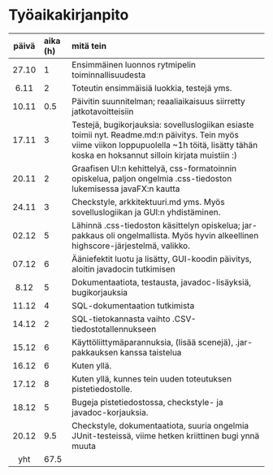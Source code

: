 # Työaikakirjanpito
| päivä | aika (h) | mitä tein  |
| :----:|:-----| :-----|
| 27.10 | 1    | Ensimmäinen luonnos rytmipelin toiminnallisuudesta |
| 6.11  | 2    | Toteutin ensimmäisiä luokkia, testejä yms.         |
| 10.11 | 0.5  | Päivitin suunnitelman; reaaliaikaisuus siirretty jatkotavoitteisiin |
| 17.11 | 3    | Testejä, bugikorjauksia: sovelluslogiikan esiaste toimii nyt. Readme.md:n päivitys. Tein myös viime viikon loppupuolella ~1h töitä, lisätty tähän koska en hoksannut silloin kirjata muistiin :)   |
| 20.11 | 2    | Graafisen UI:n kehittelyä, css-formatoinnin opiskelua, paljon ongelmia .css-tiedoston lukemisessa javaFX:n kautta|
| 24.11 | 3    | Checkstyle, arkkitektuuri.md yms. Myös sovelluslogiikan ja GUI:n yhdistäminen.   |
| 02.12 | 5     | Lähinnä .css-tiedoston käsittelyn opiskelua; jar-pakkaus oli ongelmallista. Myös hyvin alkeellinen highscore-järjestelmä, valikko.   |
|  07.12| 6    | Ääniefektit luotu ja lisätty, GUI-koodin päivitys, aloitin javadocin tutkimisen    |
| 8.12  | 5     | Dokumentaatiota, testausta, javadoc-lisäyksiä, bugikorjauksia   |
|  11.12     |  4    | SQL-dokumentaation tutkimista   |
|  14.12     |   2   | SQL-tietokannasta vaihto .CSV-tiedostotallennukseen  |
|   15.12    |   6   | Käyttöliittymäparannuksia, (lisää scenejä), .jar-pakkauksen kanssa taistelua  |
|   16.12    |   6   | Kuten yllä.    |
|   17.12    |   8   | Kuten yllä, kunnes tein uuden toteutuksen pistetiedostolle.  |
|   18.12    |   5   | Bugeja pistetiedostossa, checkstyle- ja javadoc-korjauksia.  |
| 20.12 | 9.5 | Checkstyle, dokumentaatiota, suuria ongelmia JUnit-testeissä, viime hetken kriittinen bugi ynnä muuta |
| yht   | 67.5  |    | 
